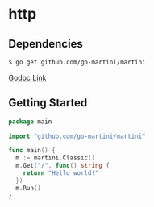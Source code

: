 # http

## Dependencies

```bash
$ go get github.com/go-martini/martini
```
[Godoc Link](http://godoc.org/github.com/go-martini/martini)

## Getting Started

```go
package main

import "github.com/go-martini/martini"

func main() {
  m := martini.Classic()
  m.Get("/", func() string {
    return "Hello world!"
  })
  m.Run()
}
```